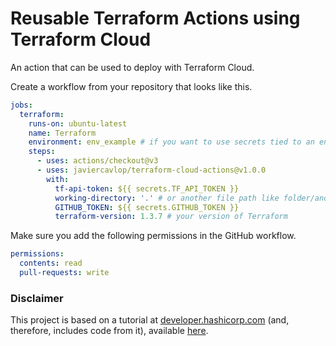 # Reusable Terraform Actions using Terraform Cloud

An action that can be used to deploy with Terraform Cloud.

Create a workflow from your repository that looks like this. 

``` yaml
jobs:
  terraform:
    runs-on: ubuntu-latest
    name: Terraform
    environment: env_example # if you want to use secrets tied to an environment, define an environment in your repository (e.g. 'env_example')
    steps:
      - uses: actions/checkout@v3
      - uses: javiercavlop/terraform-cloud-actions@v1.0.0
        with:
          tf-api-token: ${{ secrets.TF_API_TOKEN }}
          working-directory: '.' # or another file path like folder/another-folder
          GITHUB_TOKEN: ${{ secrets.GITHUB_TOKEN }}
          terraform-version: 1.3.7 # your version of Terraform
```

Make sure you add the following permissions in the GitHub workflow.

``` yaml
permissions:
  contents: read
  pull-requests: write
```

### Disclaimer
This project is based on a tutorial at [developer.hashicorp.com](https://www.developer.hashicorp.com) (and, therefore, includes code from it), available [here](https://developer.hashicorp.com/terraform/tutorials/automation/github-actions).